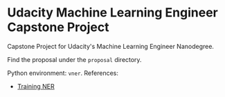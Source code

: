 # Udacity Machine Learning Engineer Capstone Project

Capstone Project for Udacity's Machine Learning Engineer Nanodegree.

Find the proposal under the `proposal` directory.

Python environment: `vner`.
References:
* [Training NER](https://www.kaggle.com/rohitsingh9990/ner-training-using-spacy-0-628-lb)
